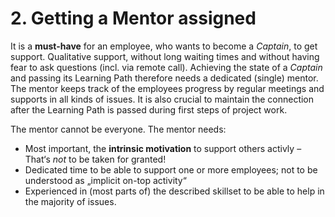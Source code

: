 # 2. Getting a Mentor assigned

It is a **must-have** for an employee, who wants to become a *Captain*, to get support.
Qualitative support, without long waiting times and without having fear to ask questions (incl. via remote call).
Achieving the state of a *Captain* and passing its Learning Path therefore needs a dedicated (single) mentor.
The mentor keeps track of the employees progress by regular meetings and supports in all kinds of issues.
It is also crucial to maintain the connection after the Learning Path is passed during first steps of project work.

The mentor cannot be everyone. The mentor needs:

- Most important, the **intrinsic motivation** to support others activly – That‘s *not* to be taken for granted!
- Dedicated time to be able to support one or more employees; not to be understood as „implicit on-top activity“
- Experienced in (most parts of) the described skillset to be able to help in the majority of issues.
